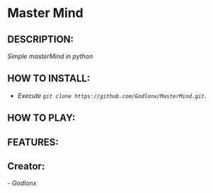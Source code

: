# Master Mind

## **DESCRIPTION:**
*Simple masterMind in python*

## **HOW TO INSTALL:**
- *Execute `git clone https://github.com/Godlonx/MasterMind.git`.*

## **HOW TO PLAY:**

## **FEATURES:**

## **Creator:**

*- Godlonx*

